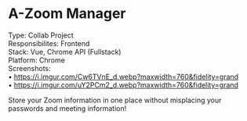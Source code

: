 # A-Zoom Manager
Type: Collab Project <br>
Responsibilites: Frontend <br>
Stack: Vue, Chrome API (Fullstack) <br>
Platform: Chrome <br>
Screenshots: <br>
• https://i.imgur.com/Cw6TVnE_d.webp?maxwidth=760&fidelity=grand  <br>
• https://i.imgur.com/uY2PCm2_d.webp?maxwidth=760&fidelity=grand  <br>

Store your Zoom information in one place without misplacing your passwords and meeting information!  
